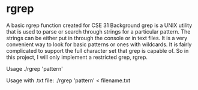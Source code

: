 # rgrep
A basic rgrep function created for CSE 31
Background grep is a UNIX utility that is used to parse or search through strings for a particular pattern. The strings can be either put in through the console or in text files. It is a very convenient way to look for basic patterns or ones with wildcards. It is fairly complicated to support the full character set that grep is capable of. So in this project, I will only implement a restricted grep, rgrep.

Usage ./rgrep 'pattern'

Usage with .txt file: ./rgrep 'pattern' < filename.txt
